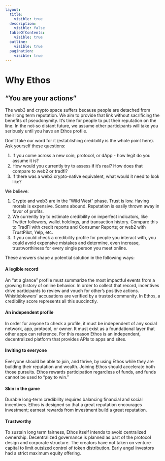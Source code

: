 ```yaml
---
layout:
  title:
    visible: true
  description:
    visible: false
  tableOfContents:
    visible: true
  outline:
    visible: true
  pagination:
    visible: true
---
```


# Why Ethos

## “You are your actions” <a href="#you-are-your-actions" id="you-are-your-actions"></a>

The web3 and crypto space suffers because people are detached from their long term reputation. We aim to provide that link without sacrificing the benefits of pseudonymity. It’s time for people to put their reputation on the line. In the not-so distant future, we assume other participants will take you seriously until you have an Ethos profile.

Don’t take our word for it (establishing credibility is the whole point here). Ask yourself these questions:

1. If you come across a new coin, protocol, or dApp - how legit do you assume it is?
2. How would you currently try to assess if it’s real? How does that compare to web2 or tradfi?
3. If there was a web3 crypto-native equivalent, what would it need to look like?

We believe:

1. Crypto and web3 are in the “Wild West” phase. Trust is low. Having morals is expensive. Scams abound. Reputation is easily thrown away in favor of profits.
2. We currently try to estimate credibility on imperfect indicators, like Twitter followers, wallet holdings, and transaction history. Compare this to TradFi with credit reports and Consumer Reports; or web2 with TrustPilot, Yelp, etc.
3. If you could check a credibility profile for people you interact with, you could avoid expensive mistakes and determine, even increase, trustworthiness for every single person you meet online.

These answers shape a potential solution in the following ways:

#### A legible record <a href="#a-legible-record" id="a-legible-record"></a>

An “at a glance” profile must summarize the most impactful events from a growing history of online behavior. In order to collect that record, incentives drive participants to review and vouch for other’s positive actions. Whistleblowers' accusations are verified by a trusted community. In Ethos, a credibility score represents all this succinctly.

#### An independent profile <a href="#an-independent-profile" id="an-independent-profile"></a>

In order for anyone to check a profile, it must be independent of any social network, app, protocol, or owner. It must exist as a foundational layer that other apps can reference. For this reason Ethos is an independent, decentralized platform that provides APIs to apps and sites.

#### Inviting to everyone <a href="#inviting-to-everyone" id="inviting-to-everyone"></a>

Everyone should be able to join, and thrive, by using Ethos while they are building their reputation and wealth. Joining Ethos should accelerate both those pursuits. Ethos rewards participation regardless of funds, and funds cannot be used to “pay to win.”

#### Skin in the game <a href="#skin-in-the-game" id="skin-in-the-game"></a>

Durable long-term credibility requires balancing financial and social incentives. Ethos is designed so that a great reputation encourages investment; earnest rewards from investment build a great reputation.

#### Trustworthy <a href="#trustworthy" id="trustworthy"></a>

To sustain long term fairness, Ethos itself intends to avoid centralized ownership. Decentralized governance is planned as part of the protocol design and corporate structure. The creators have not taken on venture capital to limit outsized control of token distribution. Early angel investors had a strict maximum equity offering.

